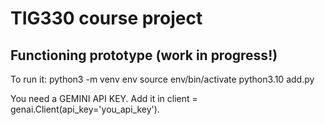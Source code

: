 # TIG330 course project

## Functioning prototype (work in progress!)

To run it:
python3 -m venv env
source env/bin/activate
python3.10 add.py

You need a GEMINI API KEY. Add it in client = genai.Client(api_key='you_api_key').
